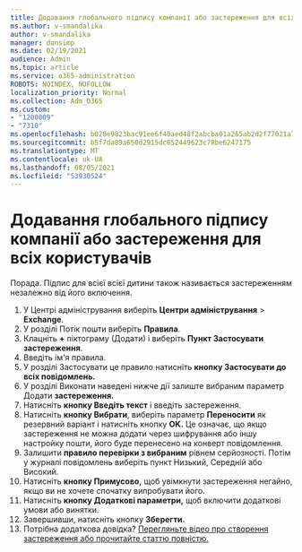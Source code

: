 ```yaml
---
title: Додавання глобального підпису компанії або застереження для всіх користувачів
ms.author: v-smandalika
author: v-smandalika
manager: dansimp
ms.date: 02/19/2021
audience: Admin
ms.topic: article
ms.service: o365-administration
ROBOTS: NOINDEX, NOFOLLOW
localization_priority: Normal
ms.collection: Adm_O365
ms.custom:
- "1200009"
- "7310"
ms.openlocfilehash: b020e9823bac91ee6f40aed48f2abcba01a265ab2d2f77021a745e69af5a5366
ms.sourcegitcommit: b5f7da89a650d2915dc652449623c78be6247175
ms.translationtype: MT
ms.contentlocale: uk-UA
ms.lasthandoff: 08/05/2021
ms.locfileid: "53930524"
---
```

# <a name="add-a-global-company-signature-or-disclaimer-for-all-users"></a>Додавання глобального підпису компанії або застереження для всіх користувачів

Порада. Підпис для всієї всієї дитини також називається застереженням незалежно від його включення.

1. У Центрі адміністрування виберіть **Центри адміністрування**  >  **Exchange**.
2. У розділі Потік пошти виберіть **Правила**.
3. Клацніть **+** піктограму (Додати) і виберіть **Пункт Застосувати застереження**.
4. Введіть ім'я правила.
5. У розділі Застосувати це правило натисніть **кнопку Застосувати до всіх повідомлень.**
6. У розділі Виконати наведені нижче дії залиште вибраним параметр Додати **застереження.**
7. Натисніть **кнопку Введіть текст** і введіть застереження.
8. Натисніть **кнопку Вибрати**, виберіть параметр **Переносити** як резервний варіант і натисніть кнопку **OK.** Це означає, що якщо застереження не можна додати через шифрування або іншу настройку пошти, його буде перенесено на конверт повідомлення.
9. Залишити **правило перевірки з вибраним** рівнем серйозності. Потім у журналі повідомлень виберіть пункт Низький, Середній або Високий.
10. Натисніть **кнопку Примусово,** щоб увімкнути застереження негайно, якщо ви не хочете спочатку випробувати його.
11. Натисніть **кнопку Додаткові параметри,** щоб включити додаткові умови або винятки.
12. Завершивши, натисніть кнопку **Зберегти.**
13. Потрібна додаткова довідка? [Перегляньте відео про створення застереження або прочитайте статтю повністю.](https://support.office.com/article/2d75860f-c527-4352-a7f6-73eba54c0c72?wt.mc_id=Chat_GlobalSignature)